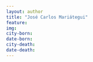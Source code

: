 ```yaml
---
layout: author
title: "José Carlos Mariátegui"
feature: 
img:
city-born: 
date-born: 
city-death: 
date-death:
---
```


